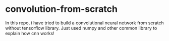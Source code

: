 # convolution-from-scratch
In this repo, i have tried to build a convolutional neural network from scratch without tensorflow library. Just used numpy and other common library to explain how cnn works!
